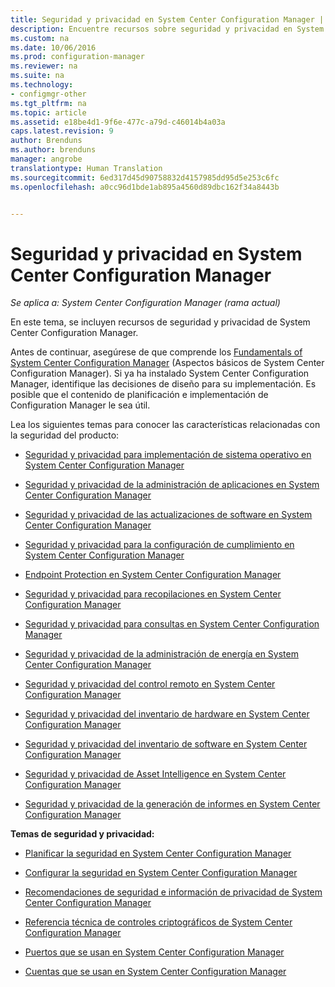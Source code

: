 ```yaml
---
title: Seguridad y privacidad en System Center Configuration Manager | Microsoft Docs
description: Encuentre recursos sobre seguridad y privacidad en System Center Configuration Manager.
ms.custom: na
ms.date: 10/06/2016
ms.prod: configuration-manager
ms.reviewer: na
ms.suite: na
ms.technology:
- configmgr-other
ms.tgt_pltfrm: na
ms.topic: article
ms.assetid: e18be4d1-9f6e-477c-a79d-c46014b4a03a
caps.latest.revision: 9
author: Brenduns
ms.author: brenduns
manager: angrobe
translationtype: Human Translation
ms.sourcegitcommit: 6ed317d45d90758832d4157985dd95d5e253c6fc
ms.openlocfilehash: a0cc96d1bde1ab895a4560d89dbc162f34a8443b


---
```

# <a name="security-and-privacy-for-system-center-configuration-manager"></a>Seguridad y privacidad en System Center Configuration Manager

*Se aplica a: System Center Configuration Manager (rama actual)*

En este tema, se incluyen recursos de seguridad y privacidad de System Center Configuration Manager.  

 Antes de continuar, asegúrese de que comprende los [Fundamentals of System Center Configuration Manager](../../../core/understand/fundamentals.md) (Aspectos básicos de System Center Configuration Manager). Si ya ha instalado System Center Configuration Manager, identifique las decisiones de diseño para su implementación. Es posible que el contenido de planificación e implementación de Configuration Manager le sea útil.  

 Lea los siguientes temas para conocer las características relacionadas con la seguridad del producto:  

-   [Seguridad y privacidad para implementación de sistema operativo en System Center Configuration Manager](../../../osd/plan-design/security-and-privacy-for-operating-system-deployment.md)  

-   [Seguridad y privacidad de la administración de aplicaciones en System Center Configuration Manager](../../../apps/plan-design/security-and-privacy-for-application-management.md)  

-   [Seguridad y privacidad de las actualizaciones de software en System Center Configuration Manager](../../../sum/plan-design/security-and-privacy-for-software-updates.md)  

-   [Seguridad y privacidad para la configuración de cumplimiento en System Center Configuration Manager](../../../compliance/plan-design/security-and-privacy-for-compliance-settings.md)  

-   [Endpoint Protection en System Center Configuration Manager](../../../protect/deploy-use/endpoint-protection.md)  

-   [Seguridad y privacidad para recopilaciones en System Center Configuration Manager](../../../core/clients/manage/collections/security-and-privacy-for-collections.md)  

-   [Seguridad y privacidad para consultas en System Center Configuration Manager](../../../core/servers/manage/security-and-privacy-for-queries.md)  

-   [Seguridad y privacidad de la administración de energía en System Center Configuration Manager](../../../core/clients/manage/power/security-and-privacy-for-power-management.md)  

-   [Seguridad y privacidad del control remoto en System Center Configuration Manager](../../../core/clients/manage/remote-control/security-and-privacy-for-remote-control.md)  

-   [Seguridad y privacidad del inventario de hardware en System Center Configuration Manager](../../../core/clients/manage/inventory/security-and-privacy-for-hardware-inventory.md)  

-   [Seguridad y privacidad del inventario de software en System Center Configuration Manager](../../../core/clients/manage/inventory/security-and-privacy-for-software-inventory.md)  

-   [Seguridad y privacidad de Asset Intelligence en System Center Configuration Manager](../../../core/clients/manage/asset-intelligence/security-and-privacy-for-asset-intelligence.md)  

-   [Seguridad y privacidad de la generación de informes en System Center Configuration Manager](../../../core/servers/manage/security-and-privacy-for-reporting.md)  



 **Temas de seguridad y privacidad:**  

-   [Planificar la seguridad en System Center Configuration Manager](../../../core/plan-design/security/plan-for-security.md)  

-   [Configurar la seguridad en System Center Configuration Manager](../../../core/plan-design/security/configure-security.md)  


-   [Recomendaciones de seguridad e información de privacidad de System Center Configuration Manager](../../../core/plan-design/security/security-best-practices-and-privacy-information.md)  

-   [Referencia técnica de controles criptográficos de System Center Configuration Manager](../../../protect/deploy-use/cryptographic-controls-technical-reference.md)  

-   [Puertos que se usan en System Center Configuration Manager](../../../core/plan-design/hierarchy/ports.md)  

-   [Cuentas que se usan en System Center Configuration Manager](../../../core/plan-design/hierarchy/accounts.md)  



<!--HONumber=Dec16_HO3-->


